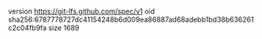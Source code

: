 version https://git-lfs.github.com/spec/v1
oid sha256:6787778727dc41154248b6d009ea86887ad68adebb1bd38b636261c2c04fb9fa
size 1689
